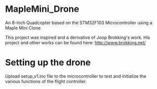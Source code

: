 # MapleMini_Drone

An 8-inch Quadcopter based on the STM32F103 Microcontroller using a Maple Mini Clone

This project was inspired and a derivative of Joop Brokking's work. His project and other works can be found here: http://www.brokking.net/

# Setting up the drone

Upload setup_v1.ino file to the microcontroller to test and initialize the various functions of the flight controller.

